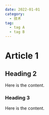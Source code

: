 ```yaml
---
date: 2022-01-01
category:
  - 技术
tag:
  - tag A
  - tag B
---
```


# Article 1

## Heading 2

Here is the content.

### Heading 3

Here is the content.
